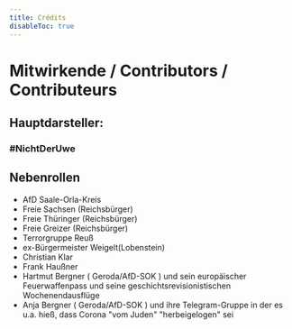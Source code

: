 ```yaml
---
title: Crédits
disableToc: true
---
```


# Mitwirkende / Contributors / Contributeurs

## Hauptdarsteller:

### #NichtDerUwe

## Nebenrollen
- AfD Saale-Orla-Kreis
- Freie Sachsen   (Reichsbürger)
- Freie Thüringer (Reichsbürger)
- Freie Greizer   (Reichsbürger)
- Terrorgruppe Reuß
- ex-Bürgermeister Weigelt(Lobenstein)
- Christian Klar
- Frank Haußner
- Hartmut Bergner ( Geroda/AfD-SOK ) und sein europäischer Feuerwaffenpass und seine geschichtsrevisionistischen Wochenendausflüge
- Anja    Bergner ( Geroda/AfD-SOK ) und ihre Telegram-Gruppe in der es u.a. hieß, dass Corona "vom Juden" "herbeigelogen" sei